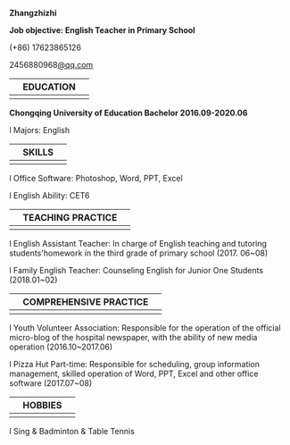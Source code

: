 **Zhangzhizhi**

**Job objective: English Teacher in Primary School** 

(+86) 17623865126               

2456880968[@qq.com](file:///C:\Users\Administrator\Desktop\平时作业保存2\简历模板\@qq.com) 

 

|      | **EDUCATION** |      |
| ---- | ------------- | ---- |
|      |               |      |

**Chongqing University of Education          Bachelor              2016.09-2020.06**

l  Majors: English

|      | **SKILLS** |      |
| ---- | ---------- | ---- |
|      |            |      |

l  Office Software: Photoshop, Word, PPT, Excel

l English Ability: CET6

|      | **TEACHING  PRACTICE** |      |
| ---- | ---------------------- | ---- |
|      |                        |      |

l  English Assistant Teacher: In charge of English teaching and tutoring students'homework in the third grade of primary school (2017. 06~08)

l  Family English Teacher: Counseling English for Junior One Students (2018.01~02)

 

|      | **COMPREHENSIVE  PRACTICE** |      |
| ---- | --------------------------- | ---- |
|      |                             |      |

l Youth Volunteer Association: Responsible for the operation of the official micro-blog of the hospital newspaper, with the ability of new media operation (2016.10~2017.06)

l Pizza Hut Part-time: Responsible for scheduling, group information management, skilled operation of Word, PPT, Excel and other office software (2017.07~08)

 

|      | **HOBBIES** |      |
| ---- | ----------- | ---- |
|      |             |      |

l  Sing & Badminton & Table Tennis